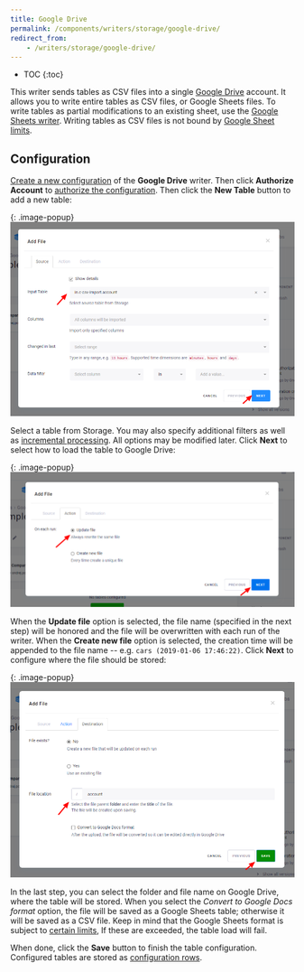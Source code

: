 ```yaml
---
title: Google Drive
permalink: /components/writers/storage/google-drive/
redirect_from:
    - /writers/storage/google-drive/
---
```


* TOC
{:toc}

This writer sends tables as CSV files into a single [Google Drive](https://www.google.com/drive/) account.
It allows you to write entire tables as CSV files, or Google Sheets files. To write tables as partial modifications
to an existing sheet, use the [Google Sheets writer](/components/writers/storage/google-sheets/). Writing tables as CSV files
is not bound by [Google Sheet limits](https://gsuitetips.com/tips/sheets/google-spreadsheet-limitations/).

## Configuration
[Create a new configuration](/components/#creating-component-configuration) of the **Google Drive** writer.
Then click **Authorize Account** to [authorize the configuration](/components/#authorization). 
Then click the **New Table** button to add a new table:

{: .image-popup}
![Screenshot - Add Table Step 1](/components/writers/storage/google-drive/google-drive-1.png)

Select a table from Storage. You may also specify additional filters as well as [incremental processing](/storage/tables/#incremental-processing).
All options may be modified later. Click **Next** to select how to load the table to Google Drive:

{: .image-popup}
![Screenshot - Add Table Step 2](/components/writers/storage/google-drive/google-drive-2.png)

When the **Update file** option is selected, the file name (specified in the next step) will be honored and the file
will be overwritten with each run of the writer. When the **Create new file** option is selected, the creation time will
be appended to the file name -- e.g. `cars (2019-01-06 17:46:22)`. Click **Next** to configure where the file should be stored:

{: .image-popup}
![Screenshot - Add Table Step 3](/components/writers/storage/google-drive/google-drive-3.png)

In the last step, you can select the folder and file name on Google Drive, where the table will be stored. When you select the
*Convert to Google Docs format* option, the file will be saved as a Google Sheets table; otherwise it will be saved as
a CSV file. Keep in mind that the Google Sheets format is subject to [certain limits](https://gsuitetips.com/tips/sheets/google-spreadsheet-limitations/),
If these are exceeded, the table load will fail.

When done, click the **Save** button to finish the table configuration. 
Configured tables are stored as [configuration rows](/components/#configuration-rows).
